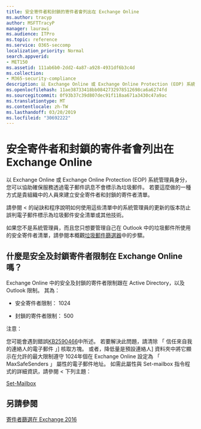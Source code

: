 ```yaml
---
title: 安全寄件者和封鎖的寄件者會列出在 Exchange Online
ms.author: tracyp
author: MSFTTracyP
manager: laurawi
ms.audience: ITPro
ms.topic: reference
ms.service: O365-seccomp
localization_priority: Normal
search.appverid:
- MET150
ms.assetid: 111ab6b0-2dd2-4a87-a928-4931df6b3c4d
ms.collection:
- M365-security-compliance
description: 以 Exchange Online 或 Exchange Online Protection (EOP) 系統管理員身分，您可以協助確保服務透過電子郵件訊息不會標示為垃圾郵件。 若要這麼做的一種方式是貴組織中的人員來建立安全寄件者和封鎖的寄件者清單。
ms.openlocfilehash: 11ae38733418bb0842732978512698ca6a6274fd
ms.sourcegitcommit: 0f93b37c39d807dec91f118aa671a3430c47a9ac
ms.translationtype: MT
ms.contentlocale: zh-TW
ms.lasthandoff: 03/20/2019
ms.locfileid: "30692222"
---
```

# <a name="safe-sender-and-blocked-sender-lists-in-exchange-online"></a>安全寄件者和封鎖的寄件者會列出在 Exchange Online

以 Exchange Online 或 Exchange Online Protection (EOP) 系統管理員身分，您可以協助確保服務透過電子郵件訊息不會標示為垃圾郵件。 若要這麼做的一種方式是貴組織中的人員來建立安全寄件者和封鎖的寄件者清單。 
  
 <b0>請參閱 < 的祕訣和程序說明如何使用這些清單中的系統管理員的更新的版本</b0><b1>防止誤判電子郵件標示為垃圾郵件安全清單或其他技術</b1>。 
  
如果您不是系統管理員，而且您只想要管理自己在 Outlook 中的垃圾郵件所使用的安全寄件者清單，請參閱本概觀[垃圾郵件篩選器](https://go.microsoft.com/fwlink/?LinkId=817222)中的步驟。 
  
## <a name="what-is-the-safe-and-blocked-sender-limits-in-exchange-online"></a>什麼是安全及封鎖寄件者限制在 Exchange Online 嗎？

Exchange Online 中的安全及封鎖的寄件者限制跟在 Active Directory，以及 Outlook 限制。 其為：
  
- 安全寄件者限制： 1024
    
- 封鎖的寄件者限制： 500
    
注意：
  
您可能會遇到錯誤[KB2590466](https://support.microsoft.com/help/2590466/you-receive-the-error-junk-e-mail-validation-error-in-outlook-web-app)中所述。 若要解決此問題，請清除 「 信任來自我的連絡人的電子郵件 」] 核取方塊。 或者，降低量是預設連絡人] 資料夾中將它顯示在允許的最大限制遵守 1024年個在 Exchange Online 設定為 「 MaxSafeSenders 」 屬性的電子郵件地址。 如需此屬性與 Set-mailbox 指令程式的詳細資訊，請參閱 < 下列主題：
  
[Set-Mailbox](https://docs.microsoft.com/powershell/module/exchange/mailboxes/Set-Mailbox)
  
## <a name="see-also"></a>另請參閱

[寄件者篩選在 Exchange 2016](http://technet.microsoft.com/library/b833f864-ff10-46a0-a653-28fb9ba30896.aspx)

